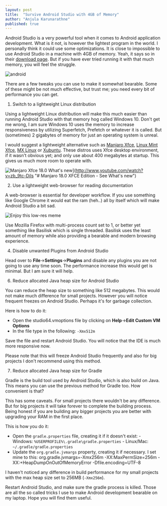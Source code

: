 ```yaml
---
layout: post
title:  "Survive Android Studio with 4GB of Memory"
author: "Anjula Karunarathne"
published: true
---
```


Android Studio is a very powerful tool when it comes to Android application development. What is it not, is however the lightest program in the world. I personally think it could use some optimizations. It is close to impossible to use Android Studio in a machine with 4GB of memory. Yeah, it says so in their [download page](https://developer.android.com/studio).  But if you have ever tried running it with that much memory, you will feel the struggle.

![android](https://static.electronicsweekly.com/eyes-on-android/wp-content/uploads/sites/8/2014/09/Google-G1-300x243.jpg)

There are a few tweaks you can use to make it somewhat bearable. Some of these might be not much effective, but trust me; you need every bit of performance you can get.

 1. Switch to a lightweight Linux distribution

Using a lightweight Linux distribution will make this much easier than running Android Studio with that memory hog called Windows 10. Don't get me wrong, I am sure Windows 10 uses the memory to increase responsiveness by utilizing Superfetch, Prefetch or whatever it is called. But (sometimes) 2 gigabytes of memory for just an operating system is unreal.
	
I would suggest a lightweight alternative such as [Manjaro Xfce](https://manjaro.org/download/), [Linux Mint Xfce](https://www.linuxmint.com/), [MX Linux](https://mxlinux.org/) or [Xubuntu](https://xubuntu.org/). These distros uses Xfce desktop environment, if it wasn't obvious yet; and only use about 400 megabytes at startup. This gives us much more room to operate with.

![Manjaro Xfce 18.0 What's new](http://img.youtube.com/vi/zb_9tc-DiIs/0.jpg)](http://www.youtube.com/watch?v=zb_9tc-DiIs "# Manjaro 18.0 XFCE Edition - See What's new")

 2. Use a lightweight web-browser for reading documentation
 
A web-browser is essential for developer workflow. If you use something like Google Chrome it would eat the ram (heh..) all by itself which will make Android Studio a bit sad.

![Enjoy this low-res meme](https://i.kym-cdn.com/entries/icons/original/000/030/003/chrome.jpg)

Use Mozilla Firefox with multi-process count set to 1, or better yet something like Basilisk which is single threaded. Basilisk uses the least amount of memory while also providing a bearable and modern browsing experience.

 4. Disable unwanted Plugins from Android Studio

Head over to **File**->**Settings**->**Plugins** and disable any plugins you are not going to use any time soon. The performance increase this would get is minimal. But I am sure it will help.
	 
 6. Reduce allocated Java heap size for Android Studio

You can reduce the heap size to something like 512 megabytes. This would not make much difference for small projects. However you will notice frequent freezes on Android Studio. Perhaps it's for garbage collection.

Here is how to do it:

- Open the studio64.vmoptions file by clicking on  **Help**->**Edit
    Custom VM Options**
- In the file type in the following: `-Xmx512m`

Save the file and restart Android Studio. You will notice that the IDE is much more responsive now. 

Please note that this will freeze Android Studio frequently and also for big projects I don't recommend using this method.

7. Reduce allocated Java heap size for Gradle
 
Gradle is the build tool used by Android Studio, which is also build on Java. This means you can use the previous method for Gradle too. How convenient is that?
 
This has some caveats. For small projects there wouldn't be any difference. But for big projects it will take forever to complete the building process.
 Being honest if you are building any bigger projects you are better with upgrading your RAM in the first place.
 
 This is how you do it:
	 
 - Open the `gradle.properties` file, creating it if it doesn't exist:
	    -   Windows: `%USERPROFILE%\.gradle\gradle.properties`
	    -   Linux/Mac: `~/.gradle/gradle.properties`
- Update the `org.gradle.jvmargs` property, creating it if necessary. I set mine to this:
    org.gradle.jvmargs=-Xmx256m -XX:MaxPermSize=256m -XX:+HeapDumpOnOutOfMemoryError -Dfile.encoding=UTF-8

I haven't noticed any difference in build performance for my small projects with the max heap size set to 256MB (`-Xmx256m`).

Restart Android Studio, and make sure the gradle process is killed. Those are all the so called tricks I use to make Android development bearable on my laptop. Hope you will find them useful.

